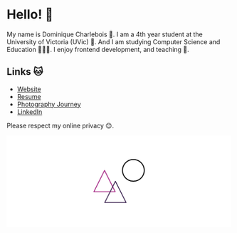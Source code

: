# Hello! 🎉

My name is Dominique Charlebois 🤠. I am a 4th year student at the University of Victoria (UVic) 🏫. And I am studying Computer Science and Education 🤖👩‍🏫. I enjoy frontend development, and teaching 🥳.

## Links 🐱

* [Website](http://dominiquecharlebois.com/ "Website")
* [Resume](http://dominiquecharlebois.com/resume "Resume")
* [Photography Journey](https://tookapic.com/flytewizard "Photography Journey")
* [LinkedIn](https://www.linkedin.com/in/dominiquecharlebois/ "LinkedIn")

Please respect my online privacy 😊.

<img src="https://raw.githubusercontent.com/FlyteWizard/FlyteWizard/master/gh-footer-image.png" alt="Footer Banner with shapes as a signature.">
